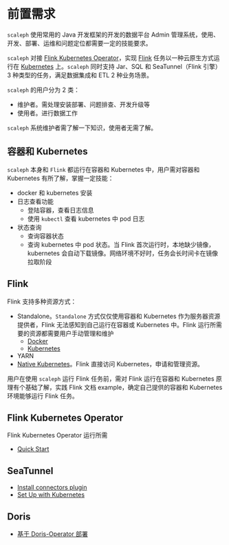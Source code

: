# 前置需求

`scaleph` 使用常用的 Java 开发框架的开发的数据平台 Admin 管理系统，使用、开发、部署、运维和问题定位都需要一定的技能要求。

`scaleph` 对接 [Flink Kubernetes Operator](https://nightlies.apache.org/flink/flink-kubernetes-operator-docs-stable/)，实现 [Flink](https://flink.apache.org/) 任务以一种云原生方式运行在 [Kubernetes](https://kubernetes.io/) 上。`scaleph` 同时支持 Jar、SQL 和 SeaTunnel（Flink 引擎）3 种类型的任务，满足数据集成和 ETL 2 种业务场景。

`scaleph` 的用户分为 2 类：

* 维护者。需处理安装部署、问题排查、开发升级等
* 使用者。进行数据工作

`scaleph` 系统维护者需了解一下知识，使用者无需了解。

## 容器和 Kubernetes

`scaleph` 本身和 `Flink` 都运行在容器和 Kubernetes 中，用户需对容器和 Kubernetes 有所了解，掌握一定技能：

* docker 和 kubernetes 安装
* 日志查看功能
  * 登陆容器，查看日志信息
  * 使用 `kubectl` 查看 kubernetes 中 pod 日志
* 状态查询
  * 查询容器状态
  * 查询 kubernetes 中 pod 状态。当 Flink 首次运行时，本地缺少镜像，kubernetes 会自动下载镜像。网络环境不好时，任务会长时间卡在镜像拉取阶段

## Flink

Flink 支持多种资源方式：

* Standalone。`Standalone` 方式仅仅使用容器和 Kubernetes 作为服务器资源提供者，Flink 无法感知到自己运行在容器或 Kubernetes 中。Flink 运行所需要的资源都需要用户手动管理和维护
  * [Docker](https://nightlies.apache.org/flink/flink-docs-release-1.19/docs/deployment/resource-providers/standalone/docker/)
  * [Kubernetes](https://nightlies.apache.org/flink/flink-docs-release-1.19/docs/deployment/resource-providers/standalone/kubernetes/)
* YARN
* [Native Kubernetes](https://nightlies.apache.org/flink/flink-docs-release-1.19/docs/deployment/resource-providers/native_kubernetes/)。Flink 直接访问 Kubernetes，申请和管理资源。

用户在使用 `scaleph` 运行 Flink 任务前，需对 Flink 运行在容器和 Kubernetes 原理有个基础了解，实践 Flink 文档 example，确定自己提供的容器和 Kubernetes 环境能够运行 Flink 任务。

## Flink Kubernetes Operator

Flink Kubernetes Operator 运行所需

* [Quick Start](https://nightlies.apache.org/flink/flink-kubernetes-operator-docs-release-1.8/docs/try-flink-kubernetes-operator/quick-start/)

## SeaTunnel

* [Install connectors plugin](https://seatunnel.apache.org/docs/2.3.4/start-v2/locally/deployment#step-3-install-connectors-plugin)
* [Set Up with Kubernetes](https://seatunnel.apache.org/docs/2.3.4/start-v2/kubernetes/)

## Doris

* [基于 Doris-Operator 部署](https://doris.apache.org/zh-CN/docs/install/cluster-deployment/k8s-deploy/install-operator)



